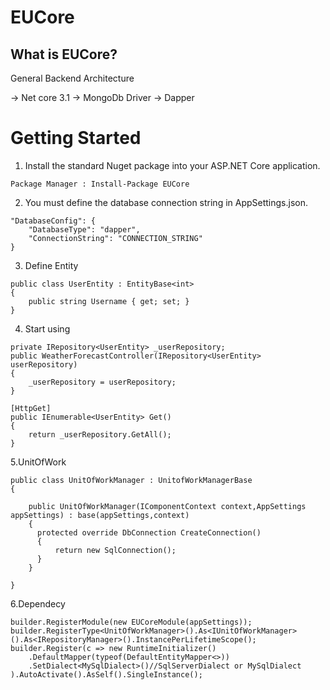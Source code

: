 # EUCore

## What is EUCore?

General Backend Architecture

-> Net core 3.1
-> MongoDb Driver
-> Dapper

# Getting Started #

1. Install the standard Nuget package into your ASP.NET Core application.

```
Package Manager : Install-Package EUCore
```
    
2. You must define the database connection string in AppSettings.json.

```
"DatabaseConfig": {
    "DatabaseType": "dapper",
    "ConnectionString": "CONNECTION_STRING"
}
```

3. Define Entity

```
public class UserEntity : EntityBase<int>
{
    public string Username { get; set; }
}
```    

4. Start using

```
private IRepository<UserEntity> _userRepository;
public WeatherForecastController(IRepository<UserEntity> userRepository)
{
    _userRepository = userRepository;
}

[HttpGet]
public IEnumerable<UserEntity> Get()
{
    return _userRepository.GetAll();
}
```
    
5.UnitOfWork

``` 
public class UnitOfWorkManager : UnitofWorkManagerBase
{
 
    public UnitOfWorkManager(IComponentContext context,AppSettings appSettings) : base(appSettings,context)
    {
      protected override DbConnection CreateConnection()
      {
          return new SqlConnection();
      }
    }
 
}
```     
   
6.Dependecy

```
builder.RegisterModule(new EUCoreModule(appSettings));
builder.RegisterType<UnitOfWorkManager>().As<IUnitOfWorkManager>().As<IRepositoryManager>().InstancePerLifetimeScope();
builder.Register(c => new RuntimeInitializer()
    .DefaultMapper(typeof(DefaultEntityMapper<>))
    .SetDialect<MySqlDialect>()//SqlServerDialect or MySqlDialect
).AutoActivate().AsSelf().SingleInstance();
```
